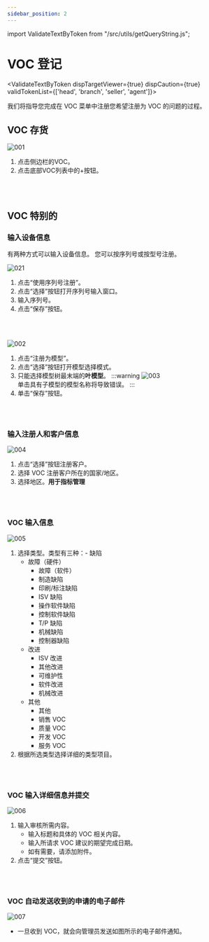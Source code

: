 ```yaml
---
sidebar_position: 2
---
```


import ValidateTextByToken from "/src/utils/getQueryString.js";

# VOC 登记

<ValidateTextByToken dispTargetViewer={true} dispCaution={true} validTokenList={['head', 'branch', 'seller', 'agent']}>

我们将指导您完成在 VOC 菜单中注册您希望注册为 VOC 的问题的过程。


## VOC 存货
![001](./img/001.png)
1. 点击侧边栏的VOC。 
2. 点击底部VOC列表中的+按钮。
<br/>
<br/>

## VOC 特别的
### 输入设备信息
有两种方式可以输入设备信息。
您可以按序列号或按型号注册。

![021](./img/021.png)
1. 点击“使用序列号注册”。
1. 点击“选择”按钮打开序列号输入窗口。
1. 输入序列号。
1. 点击“保存”按钮。
<br/>
<br/>

![002](./img/002.png)

1. 点击“注册为模型”。
1. 点击“选择”按钮打开模型选择模式。
1. 只能选择模型树最末端的**叶模型**。
    :::warning
    ![003](./img/003.png) <br />
    单击具有子模型的模型名称将导致错误。
    :::
1. 单击“保存”按钮。
<br/>
<br/>

### 输入注册人和客户信息

![004](./img/004.png) 

1. 点击“选择”按钮注册客户。
1. 选择 V​​OC 注册客户所在的国家/地区。
1. 选择地区。**用于指标管理**
<br/>
<br/>

### VOC 输入信息

![005](./img/005.png) 

1. 选择类型。类型有三种：- 缺陷
    - 故障（硬件）
        - 故障（软件）
        - 制造缺陷
        - 印刷/标注缺陷
        - ISV 缺陷
        - 操作软件缺陷
        - 控制软件缺陷
        - T/P 缺陷
        - 机械缺陷
        - 控制器缺陷
    - 改进
        - ISV 改进
        - 其他改进
        - 可维护性
        - 软件改进
        - 机械改进
    - 其他
        - 其他
        - 销售 VOC
        - 质量 VOC
        - 开发 VOC
        - 服务 VOC
1. 根据所选类型选择详细的类型项目。
<br/>
<br/>

### VOC 输入详细信息并提交

![006](./img/006.png) 
1. 输入审核所需内容。
    - 输入标题和具体的 VOC 相关内容。
    - 输入所请求 VOC 建议的期望完成日期。
    - 如有需要，请添加附件。
1. 点击“提交”按钮。
<br/>
<br/>

### VOC 自动发送收到的申请的电子邮件

![007](./img/007.png) 

- 一旦收到 VOC，就会向管理员发送如图所示的电子邮件通知。

</ValidateTextByToken>